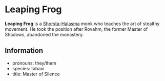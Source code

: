 # Leaping Frog

**Leaping Frog** is a [Shorsta-Halasma](../shorsta-halasma.md) monk who teaches the art of stealthy movement. He took the position after Rovahm, the former Master of Shadows, abandoned the monastery.

## Information

- pronouns: they/them
- species: tabaxi
- title: Master of Silence
